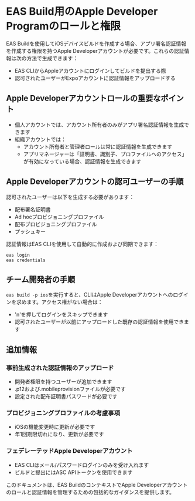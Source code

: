 # EAS Build用のApple Developer Programのロールと権限

EAS Buildを使用してiOSデバイスビルドを作成する場合、アプリ署名認証情報を作成する権限を持つApple Developerアカウントが必要です。これらの認証情報は次の方法で生成できます：
- EAS CLIからAppleアカウントにログインしてビルドを提出する際
- 認可されたユーザーがExpoアカウントに認証情報をアップロードする

## Apple Developerアカウントロールの重要なポイント

- 個人アカウントでは、アカウント所有者のみがアプリ署名認証情報を生成できます
- 組織アカウントでは：
  - アカウント所有者と管理者ロールは常に認証情報を生成できます
  - アプリマネージャーは「証明書、識別子、プロファイルへのアクセス」が有効になっている場合、認証情報を生成できます

## Apple Developerアカウントの認可ユーザーの手順

認可されたユーザーは以下を生成する必要があります：
- 配布署名証明書
- Ad hocプロビジョニングプロファイル
- 配布プロビジョニングプロファイル
- プッシュキー

認証情報はEAS CLIを使用して自動的に作成および同期できます：

```terminal
eas login
eas credentials
```

## チーム開発者の手順

`eas build -p ios`を実行すると、CLIはApple Developerアカウントへのログインを求めます。アクセス権がない場合は：
- 'n'を押してログインをスキップできます
- 認可されたユーザーが以前にアップロードした既存の認証情報を使用できます

## 追加情報

### 事前生成された認証情報のアップロード
- 開発者権限を持つユーザーが追加できます
- .p12および.mobileprovisionファイルが必要です
- 設定された配布証明書パスワードが必要です

### プロビジョニングプロファイルの考慮事項
- iOSの機能変更時に更新が必要です
- 年1回期限切れになり、更新が必要です

### フェデレーテッドApple Developerアカウント
- EAS CLIはメール/パスワードログインのみを受け入れます
- ビルドと提出にはASC APIトークンを使用できます

このドキュメントは、EAS BuildのコンテキストでApple Developerアカウントのロールと認証情報を管理するための包括的なガイダンスを提供します。
